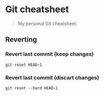 # Git cheatsheet
> My personal Git cheatsheet.

## Reverting

### Revert last commit (keep changes)

`git reset HEAD~1`

### Revert last commit (discart changes)
`git reset --hard HEAD~1`
